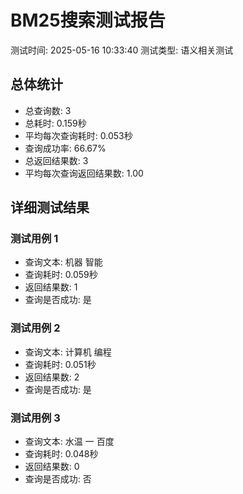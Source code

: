 
# BM25搜索测试报告
测试时间: 2025-05-16 10:33:40
测试类型: 语义相关测试

## 总体统计
- 总查询数: 3
- 总耗时: 0.159秒
- 平均每次查询耗时: 0.053秒
- 查询成功率: 66.67%
- 总返回结果数: 3
- 平均每次查询返回结果数: 1.00

## 详细测试结果

### 测试用例 1
- 查询文本: 机器 智能
- 查询耗时: 0.059秒
- 返回结果数: 1
- 查询是否成功: 是

### 测试用例 2
- 查询文本: 计算机 编程
- 查询耗时: 0.051秒
- 返回结果数: 2
- 查询是否成功: 是

### 测试用例 3
- 查询文本: 水温 一 百度
- 查询耗时: 0.048秒
- 返回结果数: 0
- 查询是否成功: 否
